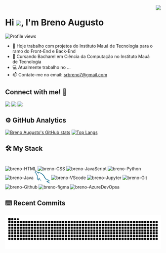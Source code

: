 <img align="right" height="400em" src="https://raw.githubusercontent.com/gist/BrenoAugustoOG/91d4871151e3b81ed6a8a2aef307a464/raw/48dcb5793f2ebdac9a0b7a9e76e670d1c1c23c80/githubcard.svg"/>
<h1 align="left">Hi <img src="https://raw.githubusercontent.com/kaueMarques/kaueMarques/master/hi.gif" height="30px">, I'm Breno Augusto</h1>
<p align="left"> <img src="https://komarev.com/ghpvc/?username=BrenoAugustoOG&color=blue" alt="Profile views" /> </p>

- 🔭 Hoje trabalho com projetos do Instituto Mauá de Tecnologia para o ramo do Front-End e Back-End
- 🌱 Cursando Bacharel em Ciência da Computação no Instituto Mauá de Tecnologia
- 💻 Atualmente trabalho no ...
- 📫 Contate-me no email: srbreno7@gmail.com

<h2>Connect with me! 🤝</h2>
<div>
  <a href="https://www.instagram.com/_brenoaugustoo/" target="_blank"><img src="https://img.shields.io/badge/-Instagram-%23E4405F?style=for-the-badge&logo=instagram&logoColor=white" target="_blank"></a>
  <a href="https://www.linkedin.com/in/brenoaugustoog/" target="_blank"><img src="https://img.shields.io/badge/-LinkedIn-%230077B5?style=for-the-badge&logo=linkedin&logoColor=white" target="_blank"></a>
  <a href = "mailto:srbreno7@gmail.com"><img src="https://img.shields.io/badge/-Gmail-%23333?style=for-the-badge&logo=gmail&logoColor=white" target="_blank"></a>
</div>

<h2>⚙️ GitHub Analytics</h2>

[![Breno Augusto's GitHub stats](https://github-readme-stats.vercel.app/api?username=BrenoAugustoOG&show_icons=true&theme=holi&include_all_commits=true&count_private=true)](https://github.com/BrenoAugustoOG/github-readme-stats)
[![Top Langs](https://github-readme-stats.vercel.app/api/top-langs/?username=BrenoAugustoOG&layout=compact&langs_count=16&theme=holi)](https://github.com/BrenoAugustoOG/github-readme-stats)

<h2>🛠 My Stack</h2> 

<div style="display: inline_block"><br>
<img align="center" alt="breno-HTML"   height="40" width="50" src="https://cdn.jsdelivr.net/gh/devicons/devicon@latest/icons/html5/html5-plain-wordmark.svg" />
<img align="center" alt="breno-CSS"    height="40" width="50" src="https://cdn.jsdelivr.net/gh/devicons/devicon@latest/icons/css3/css3-plain-wordmark.svg" />
<img align="center" alt="breno-JavaScript" height="40" width="50" src="https://cdn.jsdelivr.net/gh/devicons/devicon@latest/icons/javascript/javascript-original.svg" />
<img align="center" alt="breno-Python" height="40" width="50" src="https://cdn.jsdelivr.net/gh/devicons/devicon@latest/icons/python/python-original.svg" />
<img align="center" alt="breno-Java"   height="50" width="60" src="https://cdn.jsdelivr.net/gh/devicons/devicon@latest/icons/java/java-original.svg" />
<img align="center" alt="breno-MySQL"  height="40" width="50" src="https://raw.githubusercontent.com/devicons/devicon/master/icons/mysql/mysql-original.svg">
<img align="center" alt="breno-VScode" height="40" width="50" src="https://cdn.jsdelivr.net/gh/devicons/devicon@latest/icons/vscode/vscode-original-wordmark.svg" />
<img align="center" alt="breno-Jupyter" height="40" width="50" src="https://cdn.jsdelivr.net/gh/devicons/devicon@latest/icons/jupyter/jupyter-original-wordmark.svg" />
<img align="center" alt="breno-Git"    height="40" width="50" src="https://cdn.jsdelivr.net/gh/devicons/devicon@latest/icons/git/git-plain-wordmark.svg" /> 
<img align="center" alt="breno-Github" height="40" width="50" src="https://cdn.jsdelivr.net/gh/devicons/devicon@latest/icons/githubcodespaces/githubcodespaces-original.svg" />
<img align="center" alt="breno-figma"  height="60" width="40" src="https://cdn.jsdelivr.net/gh/devicons/devicon@latest/icons/figma/figma-original.svg" />
<img align="center" alt="breno-AzureDevOpsa"height="40" width="50" src="https://cdn.jsdelivr.net/gh/devicons/devicon@latest/icons/azuredevops/azuredevops-original.svg" />

<h2>⌨️ Recent Commits</h2>
<picture>
    <source media="(prefers-color-scheme: dark)" srcset="https://raw.githubusercontent.com/brenoaugustoog/brenoaugustoog/output/github-contribution-grid-snake-dark.svg">
    <source media ="(prefers-color-scheme: light)" srcset="https://raw.githubusercontent.com/brenoaugustoog/brenoaugustoog/output/github-contribution-grid-snake.svg">
    <img alt="github contribution grid snake animation" src="https://raw.githubusercontent.com/brenoaugustoog/brenoaugustoog/output/github-contribution-grid-snake.svg">
</picture>
